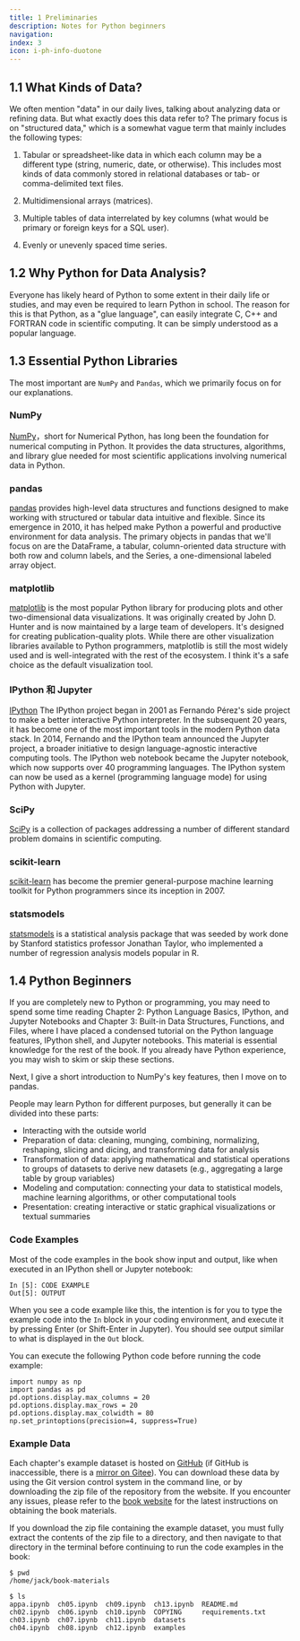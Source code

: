 ```yaml
---
title: 1 Preliminaries
description: Notes for Python beginners
navigation:
index: 3
icon: i-ph-info-duotone
---
```


## 1.1 What Kinds of Data?

We often mention "data" in our daily lives, talking about analyzing data or refining data. But what exactly does this data refer to? The primary focus is on "structured data," which is a somewhat vague term that mainly includes the following types:

1. Tabular or spreadsheet-like data in which each column may be a different type (string, numeric, date, or otherwise). This includes most kinds of data commonly stored in relational databases or tab- or comma-delimited text files.

2. Multidimensional arrays (matrices).

3. Multiple tables of data interrelated by key columns (what would be primary or foreign keys for a SQL user).

4. Evenly or unevenly spaced time series.


## 1.2 Why Python for Data Analysis?

Everyone has likely heard of Python to some extent in their daily life or studies, and may even be required to learn Python in school. The reason for this is that Python, as a "glue language", can easily integrate C, C++ and FORTRAN code in scientific computing. It can be simply understood as a popular language.

## 1.3 Essential Python Libraries
The most important are `NumPy` and `Pandas`, which we primarily focus on for our explanations.

### NumPy

[NumPy](https://numpy.org/)，short for Numerical Python, has long been the foundation for numerical computing in Python. It provides the data structures, algorithms, and library glue needed for most scientific applications involving numerical data in Python.

### pandas

[pandas](https://pandas.pydata.org/) provides high-level data structures and functions designed to make working with structured or tabular data intuitive and flexible. Since its emergence in 2010, it has helped make Python a powerful and productive environment for data analysis. The primary objects in pandas that we'll focus on are the DataFrame, a tabular, column-oriented data structure with both row and column labels, and the Series, a one-dimensional labeled array object.

### matplotlib

[matplotlib](https://matplotlib.org/)  is the most popular Python library for producing plots and other two-dimensional data visualizations. It was originally created by John D. Hunter and is now maintained by a large team of developers. It's designed for creating publication-quality plots. While there are other visualization libraries available to Python programmers, matplotlib is still the most widely used and is well-integrated with the rest of the ecosystem. I think it's a safe choice as the default visualization tool.

### IPython 和 Jupyter

[IPython](https://ipython.org/) The IPython project began in 2001 as Fernando Pérez's side project to make a better interactive Python interpreter. In the subsequent 20 years, it has become one of the most important tools in the modern Python data stack. In 2014, Fernando and the IPython team announced the Jupyter project, a broader initiative to design language-agnostic interactive computing tools. The IPython web notebook became the Jupyter notebook, which now supports over 40 programming languages. The IPython system can now be used as a kernel (programming language mode) for using Python with Jupyter.

### SciPy

[SciPy](https://scipy.org/) is a collection of packages addressing a number of different standard problem domains in scientific computing.

### scikit-learn

[scikit-learn](https://scikit-learn.org/) has become the premier general-purpose machine learning toolkit for Python programmers since its inception in 2007.

### statsmodels

[statsmodels](https://statsmodels.org/) is a statistical analysis package that was seeded by work done by Stanford statistics professor Jonathan Taylor, who implemented a number of regression analysis models popular in R.

## 1.4 Python Beginners

If you are completely new to Python or programming, you may need to spend some time reading Chapter 2: Python Language Basics, IPython, and Jupyter Notebooks and Chapter 3: Built-in Data Structures, Functions, and Files, where I have placed a condensed tutorial on the Python language features, IPython shell, and Jupyter notebooks. This material is essential knowledge for the rest of the book. If you already have Python experience, you may wish to skim or skip these sections.

Next, I give a short introduction to NumPy's key features, then I move on to pandas.

People may learn Python for different purposes, but generally it can be divided into these parts:

- Interacting with the outside world
- Preparation of data: cleaning, munging, combining, normalizing, reshaping, slicing and dicing, and transforming data for analysis
- Transformation of data: applying mathematical and statistical operations to groups of datasets to derive new datasets (e.g., aggregating a large table by group variables)
- Modeling and computation: connecting your data to statistical models, machine learning algorithms, or other computational tools
- Presentation: creating interactive or static graphical visualizations or textual summaries


### Code Examples

Most of the code examples in the book show input and output, like when executed in an IPython shell or Jupyter notebook:

```
In [5]: CODE EXAMPLE
Out[5]: OUTPUT

```

When you see a code example like this, the intention is for you to type the example code into the `In` block in your coding environment, and execute it by pressing Enter (or Shift-Enter in Jupyter). You should see output similar to what is displayed in the `Out` block.

You can execute the following Python code before running the code example:

```
import numpy as np
import pandas as pd
pd.options.display.max_columns = 20
pd.options.display.max_rows = 20
pd.options.display.max_colwidth = 80
np.set_printoptions(precision=4, suppress=True)

```

### Example Data

Each chapter's example dataset is hosted on [GitHub](https://github.com/wesm/pydata-book) (if GitHub is inaccessible, there is a [mirror on Gitee](https://gitee.com/wesmckinn/pydata-book)). You can download these data by using the Git version control system in the command line, or by downloading the zip file of the repository from the website. If you encounter any issues, please refer to the [book website](https://wesmckinney.com/book) for the latest instructions on obtaining the book materials.

If you download the zip file containing the example dataset, you must fully extract the contents of the zip file to a directory, and then navigate to that directory in the terminal before continuing to run the code examples in the book:

```
$ pwd
/home/jack/book-materials

$ ls
appa.ipynb  ch05.ipynb  ch09.ipynb  ch13.ipynb  README.md
ch02.ipynb  ch06.ipynb  ch10.ipynb  COPYING     requirements.txt
ch03.ipynb  ch07.ipynb  ch11.ipynb  datasets
ch04.ipynb  ch08.ipynb  ch12.ipynb  examples
```


